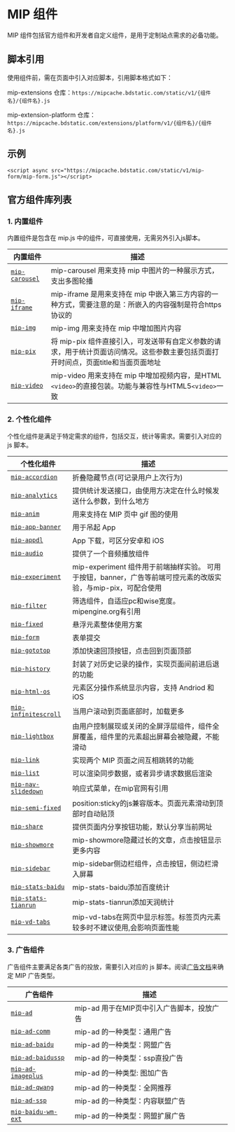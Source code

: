 # MIP 组件

MIP 组件包括官方组件和开发者自定义组件，是用于定制站点需求的必备功能。

## 脚本引用

使用组件前，需在页面中引入对应脚本，引用脚本格式如下：

mip-extensions 仓库：`https://mipcache.bdstatic.com/static/v1/{组件名}/{组件名}.js`

mip-extension-platform 仓库：`https://mipcache.bdstatic.com/extensions/platform/v1/{组件名}/{组件名}.js`

## 示例

```
<script async src="https://mipcache.bdstatic.com/static/v1/mip-form/mip-form.js"></script>
```

## 官方组件库列表

### 1. 内置组件

内置组件是包含在 mip.js 中的组件，可直接使用，无需另外引入js脚本。

| 内置组件 | 描述 |
| --------- | ----------- |
| [`mip-carousel`](https://github.com/mipengine/mip/blob/master/src/components/mip-carousel.js) | mip-carousel 用来支持 mip 中图片的一种展示方式，支出多图轮播 |
| [`mip-iframe`](https://github.com/mipengine/mip/blob/master/src/components/mip-iframe.js) | mip-iframe 是用来支持在 mip 中嵌入第三方内容的一种方式，需要注意的是：所嵌入的内容强制是符合https协议的 |
| [`mip-img`](https://github.com/mipengine/mip/blob/master/src/components/mip-img.js) | mip-img 用来支持在 mip 中增加图片内容 |
| [`mip-pix`](https://github.com/mipengine/mip/blob/master/src/components/mip-pix.js) | 将 mip-pix 组件直接引入，可发送带有自定义参数的请求，用于统计页面访问情况。这些参数主要包括页面打开时间点，页面title和当面页面地址 |
| [`mip-video`](https://github.com/mipengine/mip/blob/master/src/components/mip-video.js) | mip-video 用来支持在 mip 中增加视频内容，是HTML `<video>`的直接包装。功能与兼容性与HTML5`<video>`一致 |

### 2. 个性化组件

个性化组件是满足于特定需求的组件，包括交互，统计等需求。需要引入对应的 js 脚本。

| 个性化组件 | 描述 |
| --------- | ----------- |
| [`mip-accordion`](https://github.com/mipengine/mip-extensions/tree/master/mip-accordion) | 折叠隐藏节点(可记录用户上次行为) |
| [`mip-analytics`](https://github.com/mipengine/mip-extensions/tree/master/mip-analytics) | 提供统计发送接口，由使用方决定在什么时候发送什么参数，到什么地方 |
| [`mip-anim`](https://github.com/mipengine/mip-extensions/tree/master/mip-anim) | 用来支持在 MIP 页中 gif 图的使用 |
| [`mip-app-banner`](https://github.com/mipengine/mip-extensions/tree/master/mip-app-banner) | 用于吊起 App |
| [`mip-appdl`](https://github.com/mipengine/mip-extensions/tree/master/mip-appdl) | App 下载，可区分安卓和 iOS |
| [`mip-audio`](https://github.com/mipengine/mip-extensions/tree/master/mip-audio) | 提供了一个音频播放组件 |
| [`mip-experiment`](https://github.com/mipengine/mip-extensions/tree/master/mip-experiment) | mip-experiment 组件用于前端抽样实验。  可用于按钮，banner，广告等前端可控元素的改版实验，与mip-pix，可配合使用 |
| [`mip-filter`](https://github.com/mipengine/mip-extensions/tree/master/mip-filter) | 筛选组件，自适应pc和wise宽度。mipengine.org有引用 |
| [`mip-fixed`](https://github.com/mipengine/mip-extensions/tree/master/mip-fixed) | 悬浮元素整体使用方案 |
| [`mip-form`](https://github.com/mipengine/mip-extensions/tree/master/mip-form) | 表单提交 |
| [`mip-gototop`](https://github.com/mipengine/mip-extensions/tree/master/mip-gototop) | 添加快速回顶按钮，点击回到页面顶部 |
| [`mip-history`](https://github.com/mipengine/mip-extensions/tree/master/mip-history) | 封装了对历史记录的操作，实现页面间前进后退的功能 |
| [`mip-html-os`](https://github.com/mipengine/mip-extensions/tree/master/mip-html-os) | 元素区分操作系统显示内容，支持 Andriod 和 iOS |
| [`mip-infinitescroll`](https://github.com/mipengine/mip-extensions/tree/master/mip-infinitescroll) | 当用户滚动到页面底部时，加载更多 |
| [`mip-lightbox`](https://github.com/mipengine/mip-extensions/tree/master/mip-lightbox) | 由用户控制展现或关闭的全屏浮层组件，组件全屏覆盖，组件里的元素超出屏幕会被隐藏，不能滑动 |
| [`mip-link`](https://github.com/mipengine/mip-extensions/tree/master/mip-link) | 实现两个 MIP 页面之间互相跳转的功能 |
| [`mip-list`](https://github.com/mipengine/mip-extensions/tree/master/mip-list) | 可以渲染同步数据，或者异步请求数据后渲染 |
| [`mip-nav-slidedown`](https://github.com/mipengine/mip-extensions/tree/master/mip-nav-slidedown) | 响应式菜单，在mip官网有引用 |
| [`mip-semi-fixed`](https://github.com/mipengine/mip-extensions/tree/master/mip-semi-fixed) | position:sticky的js兼容版本。页面元素滑动到顶部时自动贴顶 |
| [`mip-share`](https://github.com/mipengine/mip-extensions/tree/master/mip-share) | 提供页面内分享按钮功能，默认分享当前网址 |
| [`mip-showmore`](https://github.com/mipengine/mip-extensions/tree/master/mip-showmore) | mip-showmore隐藏过长的文章，点击按钮显示更多内容 |
| [`mip-sidebar`](https://github.com/mipengine/mip-extensions/tree/master/mip-sidebar) | mip-sidebar侧边栏组件，点击按钮，侧边栏滑入屏幕 |
| [`mip-stats-baidu`](https://github.com/mipengine/mip-extensions/tree/master/mip-stats-baidu) | mip-stats-baidu添加百度统计 |
| [`mip-stats-tianrun`](https://github.com/mipengine/mip-extensions/tree/master/mip-stats-tianrun) | mip-stats-tianrun添加天润统计 |
| [`mip-vd-tabs`](https://github.com/mipengine/mip-extensions/tree/master/mip-vd-tabs) | mip-vd-tabs在网页中显示标签。标签页内元素较多时不建议使用,会影响页面性能 |

### 3. 广告组件

广告组件主要满足各类广告的投放，需要引入对应的 js 脚本。阅读[广告文档](//www.mipengine.org/examples/mip-ad/mip-ad.html)来确定 MIP 广告类型。

| 广告组件 | 描述 |
| --------- | ----------- |
| [`mip-ad`](https://github.com/mipengine/mip-extensions/tree/master/mip-ad) | mip-ad 用于在MIP页中引入广告脚本，投放广告 |
| [`mip-ad-comm`](https://github.com/mipengine/mip-extensions/tree/master/mip-ad-comm) | mip-ad 的一种类型：通用广告 |
| [`mip-ad-baidu`](https://github.com/mipengine/mip-extensions/tree/master/mip-ad-baidu) | mip-ad 的一种类型：网盟广告 |
| [`mip-ad-baidussp`](https://github.com/mipengine/mip-extensions/tree/master/mip-ad-baidussp) | mip-ad 的一种类型：ssp直投广告 |
| [`mip-ad-imageplus`](https://github.com/mipengine/mip-extensions/tree/master/mip-ad-imageplus) | mip-ad 的一种类型: 图加广告 |
| [`mip-ad-qwang`](https://github.com/mipengine/mip-extensions/tree/master/mip-ad-qwang) | mip-ad 的一种类型：全网推荐 |
| [`mip-ad-ssp`](https://github.com/mipengine/mip-extensions/tree/master/mip-ad-ssp) | mip-ad 的一种类型：内容联盟广告 |
| [`mip-baidu-wm-ext`](https://github.com/mipengine/mip-extensions/tree/master/mip-baidu-wm-ext) | mip-ad 的一种类型：网盟扩展广告 |